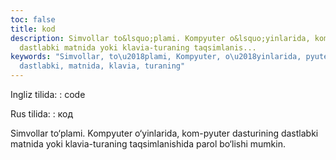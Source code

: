 ```yaml
---
toc: false
title: kod
description: Simvollar to&lsquo;plami. Kompyuter o&lsquo;yinlarida, kom-pyuter dasturining
  dastlabki matnida yoki klavia-turaning taqsimlanis...
keywords: "Simvollar, to\u2018plami, Kompyuter, o\u2018yinlarida, pyuter, dasturining,
  dastlabki, matnida, klavia, turaning"
---
```


Ingliz tilida:
:   code

Rus tilida:
:   код

Simvollar to‘plami. Kompyuter o‘yinlarida, kom-pyuter dasturining dastlabki matnida yoki klavia-turaning taqsimlanishida parol bo‘lishi mumkin.